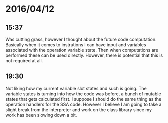 # 2016/04/12

## 15:37

Was cutting grass, however I thought about the future code computation.
Basically when it comes to instrutions I can have input and variables
associated with the operation variable state. Then when computations are
performed these can be used directly. However, there is potential that this is
not required at all.

## 19:30

Not liking how my current variable slot states and such is going. The variable
states is turning into how the code was before, a bunch of mutable states
that gets calculated first. I suppose I should do the same thing as the
operation handlers for the SSA code. However I believe I am going to take a
slight break from the interpreter and work on the class library since my work
has been slowing down a bit.

